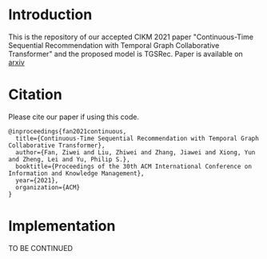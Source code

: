 # Introduction 
This is the repository of our accepted CIKM 2021 paper "Continuous-Time Sequential Recommendation with Temporal Graph Collaborative Transformer" and the proposed model is TGSRec. Paper is available on [arxiv](https://arxiv.org/abs/2108.06625)

# Citation
Please cite our paper if using this code. 
```
@inproceedings{fan2021continuous,
  title={Continuous-Time Sequential Recommendation with Temporal Graph Collaborative Transformer},
  author={Fan, Ziwei and Liu, Zhiwei and Zhang, Jiawei and Xiong, Yun and Zheng, Lei and Yu, Philip S.},
  booktitle={Proceedings of the 30th ACM International Conference on Information and Knowledge Management},
  year={2021},
  organization={ACM}
}
```

# Implementation
TO BE CONTINUED
